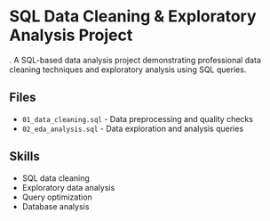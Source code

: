 # SQL Data Cleaning & Exploratory Analysis Project

. A SQL-based data analysis project demonstrating professional data cleaning techniques and exploratory analysis using SQL queries.

## Files
- `01_data_cleaning.sql` - Data preprocessing and quality checks
- `02_eda_analysis.sql` - Data exploration and analysis queries

## Skills
- SQL data cleaning
- Exploratory data analysis
- Query optimization
- Database analysis

